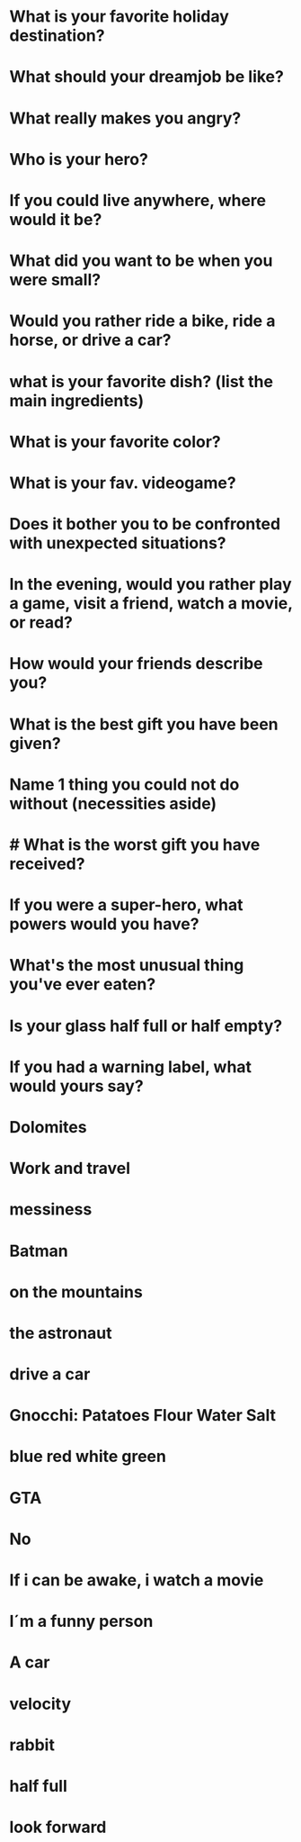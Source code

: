 # What is your favorite holiday destination?
# What should your dreamjob be like?
# What really makes you angry?
# Who is your hero?
# If you could live anywhere, where would it be?
# What did you want to be when you were small?
# Would you rather ride a bike, ride a horse, or drive a car?
# what is your favorite dish? (list the main ingredients)
# What is your favorite color?
# What is your fav. videogame?
# Does it bother you to be confronted with unexpected situations?
# In the evening, would you rather play a game, visit a friend, watch a movie, or read?
# How would your friends describe you?
# What is the best gift you have been given?
# Name 1 thing you could not do without (necessities aside)
# # What is the worst gift you have received?
# If you were a super-hero, what powers would you have?
# What's the most unusual thing you've ever eaten?
# Is your glass half full or half empty?
# If you had a warning label, what would yours say?
# Dolomites
# Work and travel
# messiness
# Batman
# on the mountains
# the astronaut
# drive a car
# Gnocchi: Patatoes Flour Water Salt
# blue red white green
# GTA
# No
# If i can be awake, i watch a movie
# I´m a funny person
# A car
# velocity
# rabbit
# half full
# look forward